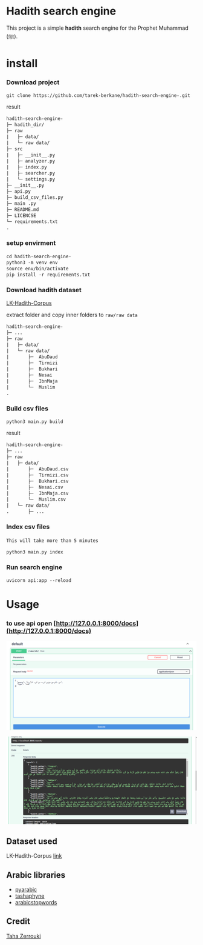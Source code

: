 # Hadith search engine

This project is a simple **hadith** search engine for the Prophet Muhammad (ﷺ).

# install

### Download project

```shell
git clone https://github.com/tarek-berkane/hadith-search-engine-.git
```

result 

```
hadith-search-engine-
├─ hadith_dir/
├─ raw 
|   ├─ data/ 
|   └─ raw data/
├─ src
|   ├─ __init__.py
|   ├─ analyzer.py
|   ├─ index.py
|   ├─ searcher.py
|   └─ settings.py
├─ __init__.py
├─ api.py
├─ build_csv_files.py
├─ main .py
├─ README.md
├─ LICENCSE
└─ requirements.txt
.
```

### setup envirment

```shell
cd hadith-search-engine-
python3 -m venv env
source env/bin/activate
pip install -r requirements.txt
```

### Download hadith dataset

[LK-Hadith-Corpus](https://github.com/ShathaTm/LK-Hadith-Corpus)

extract folder and copy inner folders to `raw/raw data`

```
hadith-search-engine-
├─ ...
├─ raw 
|   ├─ data/ 
|   └─ raw data/
|       ├─  AbuDaud
|       ├─  Tirmizi
|       ├─  Bukhari
|       ├─  Nesai
|       ├─  IbnMaja
|       └─  Muslim
.
```

### Build csv files

```shell
python3 main.py build
```

result

```
hadith-search-engine-
├─ ...
├─ raw 
|   ├─ data/ 
|       ├─  AbuDaud.csv
|       ├─  Tirmizi.csv
|       ├─  Bukhari.csv
|       ├─  Nesai.csv
|       ├─  IbnMaja.csv
|       └─  Muslim.csv
|   └─ raw data/ 
.       ├─ ...
```

### Index csv files

`This will take more than 5 minutes`

```shell
python3 main.py index
```

### Run search engine

```shell
uvicorn api:app --reload
```

# Usage

### to use api open [http://127.0.0.1:8000/docs](http://127.0.0.1:8000/docs)


![](imgs/screenshot.png)


![](imgs/screenshot_2.png)
## Dataset used

LK-Hadith-Corpus [link](https://github.com/ShathaTm/LK-Hadith-Corpus)

## Arabic libraries

- [pyarabic](https://github.com/linuxscout/pyarabic)
- [tashaphyne](https://github.com/linuxscout/tashaphyne)
- [arabicstopwords](https://github.com/linuxscout/arabicstopwords)

## Credit
[Taha Zerrouki](https://github.com/linuxscout)